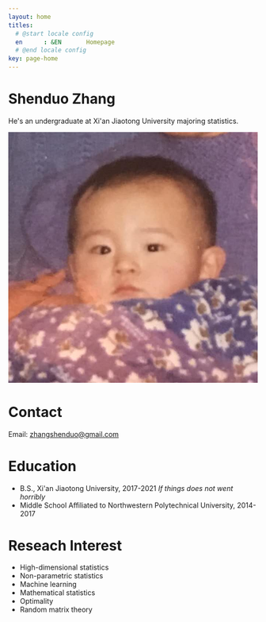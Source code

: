 ```yaml
---
layout: home
titles:
  # @start locale config
  en      : &EN       Homepage
  # @end locale config
key: page-home
---
```


# Shenduo Zhang

He's an undergraduate at Xi'an Jiaotong University majoring statistics. 

![avatar](/me.jpeg)

# Contact

Email: zhangshenduo@gmail.com

# Education

- B.S., Xi'an Jiaotong University, 2017-2021 *If things does not went horribly*
- Middle School Affiliated to Northwestern Polytechnical University, 2014-2017

# Reseach Interest

- High-dimensional statistics
- Non-parametric statistics
- Machine learning
- Mathematical statistics
- Optimality
- Random matrix theory